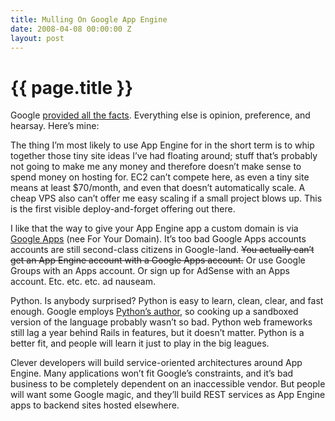 ```yaml
---
title: Mulling On Google App Engine
date: 2008-04-08 00:00:00 Z
layout: post
---
```


{{ page.title }}
================

Google [provided all the facts](http://code.google.com/appengine/). Everything else is opinion, preference, and hearsay. Here’s mine:

The thing I’m most likely to use App Engine for in the short term is to whip together those tiny site ideas I’ve had floating around; stuff that’s probably not going to make me any money and therefore doesn’t make sense to spend money on hosting for. EC2 can’t compete here, as even a tiny site means at least $70/month, and even that doesn’t automatically scale. A cheap VPS also can’t offer me easy scaling if a small project blows up. This is the first visible deploy-and-forget offering out there.

I like that the way to give your App Engine app a custom domain is via [Google Apps](http://google.com/a) (nee For Your Domain). It’s too bad Google Apps accounts accounts are still second-class citizens in Google-land. ~~You actually can’t get an App Engine account with a Google Apps account.~~ Or use Google Groups with an Apps account. Or sign up for AdSense with an Apps account. Etc. etc. etc. ad nauseam.

Python. Is anybody surprised? Python is easy to learn, clean, clear, and fast enough. Google employs [Python’s author](http://www.python.org/~guido/), so cooking up a sandboxed version of the language probably wasn’t so bad. Python web frameworks still lag a year behind Rails in features, but it doesn’t matter. Python is a better fit, and people will learn it just to play in the big leagues.

Clever developers will build service-oriented architectures around App Engine. Many applications won’t fit Google’s constraints, and it’s bad business to be completely dependent on an inaccessible vendor. But people will want some Google magic, and they’ll build REST services as App Engine apps to backend sites hosted elsewhere.
